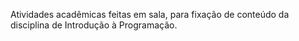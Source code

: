 Atividades acadêmicas feitas em sala, para fixação de conteúdo da disciplina de Introdução à Programação.